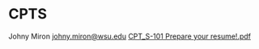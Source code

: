 # CPTS
Johny Miron 
johny.miron@wsu.edu
[CPT_S-101 Prepare your resume!.pdf](https://github.com/JohnyMiron/CPTS/files/12788996/CPT_S-101.Prepare.your.resume.pdf)
